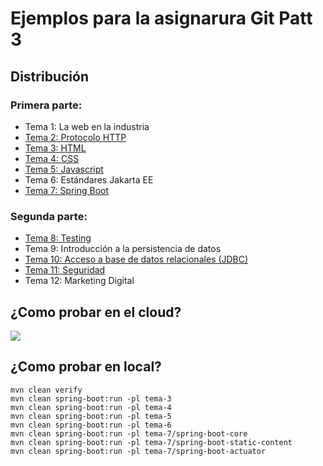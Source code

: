 # Ejemplos para la asignarura Git Patt 3

## Distribución

### Primera parte:

- Tema 1: La web en la industria
- [Tema 2: Protocolo HTTP](tema-2/README.md)
- [Tema 3: HTML](tema-3/README.md)
- [Tema 4: CSS](tema-4/README.md)
- [Tema 5: Javascript](tema-5/README.md)
- Tema 6: Estándares Jakarta EE
- [Tema 7: Spring Boot](tema-7/README.md)

### Segunda parte:

- [Tema 8: Testing](tema-8/README.md)
- Tema 9: Introducción a la persistencia de datos
- [Tema 10: Acceso a base de datos relacionales (JDBC)](tema-10/README.md)
- [Tema 11: Seguridad](tema-17/README.md)
- Tema 12: Marketing Digital

## ¿Como probar en el cloud?

[![](https://gitpod.io/button/open-in-gitpod.svg)](https://gitpod.io/#https://github.com/gitt-3-pat/ejemplos-2021-2022)

## ¿Como probar en local?

````
mvn clean verify
mvn clean spring-boot:run -pl tema-3
mvn clean spring-boot:run -pl tema-4
mvn clean spring-boot:run -pl tema-5
mvn clean spring-boot:run -pl tema-6
mvn clean spring-boot:run -pl tema-7/spring-boot-core
mvn clean spring-boot:run -pl tema-7/spring-boot-static-content
mvn clean spring-boot:run -pl tema-7/spring-boot-actuator
````
